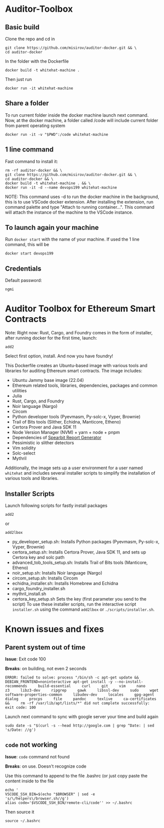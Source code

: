# Auditor-Toolbox
## Basic build 
Clone the repo and cd in
```
git clone https://github.com/misirov/auditor-docker.git && \
cd auditor-docker
```

In the folder with the Dockerfile
```
docker build -t whitehat-machine .  
```

Then just run
```
docker run -it whitehat-machine 
```

## Share a folder
To run current folder inside the docker machine launch next command. Now, at the docker machine, a folder called /code will include current folder from parent operating system
```
docker run -it -v "$PWD":/code whitehat-machine
```

## 1 line command
Fast command to install it:
```
rm -rf auditor-docker && \
git clone https://github.com/misirov/auditor-docker.git && \
cd auditor-docker && \
docker build -t whitehat-machine . && \
docker run -it -d --name devops199 whitehat-machine
```

NOTE: This command uses -d to run the docker machine in the background, this is to use VSCode docker extension. After installing the extension, run command palette and type "Attach to running container...". This command will attach the instance of the machine to the VSCode instance.

## To launch again your machine
Run `docker start` with the name of your machine. If used the 1 line command, this will be
```
docker start devops199
```

## Credentials
Default password: 
```
ngmi
```

# Auditor Toolbox for Ethereum Smart Contracts

Note: Right now: Rust, Cargo, and Foundry comes in the form of installer, after running docker for the first time, launch:
```
add2
```
Select first option, install. And now you have foundry!

This Dockerfile creates an Ubuntu-based image with various tools and libraries for auditing Ethereum smart contracts. The image includes:

- Ubuntu Jammy base image (22.04)
- Ethereum related tools, libraries, dependencies, packages and common utilities
- Julia
- Rust, Cargo, and Foundry
- Noir language (Nargo)
- Circom
- Python developer tools (Pyevmasm, Py-solc-x, Vyper, Brownie)
- Trail of Bits tools (Slither, Echidna, Manticore, Etheno)
- Certora Prover and Java SDK 11
- Node Version Manager (NVM) + yarn + node + pnpm 
- Dependencies of [Spearbit Report Generator](https://github.com/spearbit-audits/report-generator-template)
- Pessimistic io slither detectors
- Vim solidity
- Solc-select
- Mythril

Additionally, the image sets up a user environment for a user named `whitehat` and includes several installer scripts to simplify the installation of various tools and libraries.

## Installer Scripts

Launch following scripts for fastly install packages
```
add2
```

or 

```
add2lbox
```

- py_developer_setup.sh: Installs Python packages (Pyevmasm, Py-solc-x, Vyper, Brownie)
- certora_setup.sh: Installs Certora Prover, Java SDK 11, and sets up Certora key and solc path
- advanced_tob_tools_setup.sh: Installs Trail of Bits tools (Manticore, Etheno)
- noir_setup.sh: Installs Noir language (Nargo)
- circom_setup.sh: Installs Circom
- echidna_installer.sh: Installs Homebrew and Echidna
- cargo_foundry_installer.sh   
- mythril_install.sh
- certora_key_setup.sh Sets the key (first parameter you send to the script)
To use these installer scripts, run the interactive script `installer.sh` using the command `add2lbox` or `./scripts/installer.sh`.

# Known issues and fixes
## Parent system out of time
**Issue**: Exit code 100

**Breaks**: on building, not even 2 seconds

```
ERROR: failed to solve: process "/bin/sh -c apt-get update &&     DEBIAN_FRONTEND=noninteractive apt-get install -y --no-install-recommends     build-essential     curl     git     vim     nano     z3     libz3-dev     ripgrep     gawk     libssl-dev     sudo     wget     software-properties-common     libudev-dev     locales     gpg-agent     dialog     procps     file     pandoc     texlive     ca-certificates &&     rm -rf /var/lib/apt/lists/*" did not complete successfully: exit code: 100
```

Launch next command to sync with google server your time and build again
```
sudo date -s "$(curl -s --head http://google.com | grep ^Date: | sed 's/Date: //g')
```
## `code` not working
**Issue**: `code` command not found

**Breaks**: on use. Doesn't recognize code

Use this command to append to the file .bashrc (or just copy paste the content inside to the file
```
echo '
VSCODE_SSH_BIN=$(echo "$BROWSER" | sed -e 's/\/helpers\/browser.sh//g')
alias code='$VSCODE_SSH_BIN/remote-cli/code'' >> ~/.bashrc 
```

Then source it
```
source ~/.bashrc 
```


